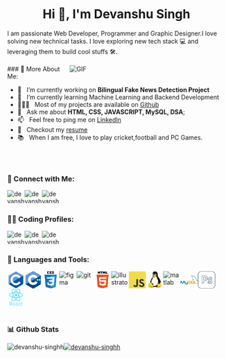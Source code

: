 <h1 align="center">Hi 👋, I'm Devanshu Singh</h1>
I am passionate Web Developer, Programmer and Graphic Designer.I love solving new technical tasks. I love exploring new tech stack 💻 and leveraging them to build cool stuffs 🛠️. 
<br>
<br>
<img align="right" alt="GIF" src="https://raw.githubusercontent.com/rahul-jha98/rahul-jha98/main/techstack.gif" width="360px"/>
### 🧐 More About Me:

- 🔭 &nbsp; I’m currently working on **Bilingual Fake News Detection Project**
- 🌱 &nbsp; I’m currently learning Machine Learning and Backend Development 
- 👨🏻‍💻 &nbsp; Most of my projects are available on [Github](https://github.com/devanshu-singhh?tab=repositories)
- 💬 &nbsp; Ask me about **HTML, CSS, JAVASCRIPT, MySQL, DSA**;
- 📫 &nbsp; Feel free to ping me on [LinkedIn](https://www.linkedin.com/in/devanshu-singh-541622242/)
- 📝 &nbsp; Checkout my [resume](https://drive.google.com/file/d/1Rr-zqyiTI8ZbLiBGFf5W7goh1deM6o9g/view?usp=sharing)
- 📚 &nbsp; When I am free, I love to play cricket,football and PC Games.
<br>
<br>

### 🔗 Connect with Me:
<a href="https://linkedin.com/in/devanshu-singh-541622242" target="blank"><img align="left" src="https://raw.githubusercontent.com/rahuldkjain/github-profile-readme-generator/master/src/images/icons/Social/linked-in-alt.svg" alt="devanshu-singh-541622242" height="30" width="40" /></a>
<a href="https://fb.com/devanshusingh76" target="blank"><img align="left" src="https://raw.githubusercontent.com/rahuldkjain/github-profile-readme-generator/master/src/images/icons/Social/facebook.svg" alt="devanshusingh76" height="30" width="40" /></a>
<a href="https://instagram.com/devanshu_singh_rajput" target="blank"><img align="left" src="https://raw.githubusercontent.com/rahuldkjain/github-profile-readme-generator/master/src/images/icons/Social/instagram.svg" alt="devanshu_singh_rajput" height="30" width="40" /></a>

<br>
<br>
  
### 👨‍💻 Coding Profiles:
<a href="https://www.leetcode.com/devanshusingh76" target="blank"><img align="left" src="https://raw.githubusercontent.com/rahuldkjain/github-profile-readme-generator/master/src/images/icons/Social/leet-code.svg" alt="devanshusingh76" height="30" width="40" /></a>
<a href="https://codeforces.com/profile/devanshu_singh" target="blank"><img align="left" src="https://raw.githubusercontent.com/rahuldkjain/github-profile-readme-generator/master/src/images/icons/Social/codeforces.svg" alt="devanshu_singh" height="30" width="40" /></a>
<a href="https://www.codechef.com/users/devanshu76" target="blank"><img align="left" src="https://cdn.jsdelivr.net/npm/simple-icons@3.1.0/icons/codechef.svg" alt="devanshu76" height="30" width="40" /></a>
<br>
<br>

### 🔨 Languages and Tools:
<a href="https://www.cprogramming.com/" target="_blank" rel="noreferrer"> <img align="left" src="https://raw.githubusercontent.com/devicons/devicon/master/icons/c/c-original.svg" alt="c" width="40" height="40"/> </a> 
<a href="https://www.w3schools.com/cpp/" target="_blank" rel="noreferrer"> <img align="left" src="https://raw.githubusercontent.com/devicons/devicon/master/icons/cplusplus/cplusplus-original.svg" alt="cplusplus" width="40" height="40"/> </a> 
<a href="https://www.w3schools.com/css/" target="_blank" rel="noreferrer"> <img align="left" src="https://raw.githubusercontent.com/devicons/devicon/master/icons/css3/css3-original-wordmark.svg" alt="css3" width="40" height="40"/> </a> 
<a href="https://www.figma.com/" target="_blank" rel="noreferrer"> <img align="left" src="https://www.vectorlogo.zone/logos/figma/figma-icon.svg" alt="figma" width="40" height="40"/> </a> <a href="https://git-scm.com/" target="_blank" rel="noreferrer"> <img align="left" src="https://www.vectorlogo.zone/logos/git-scm/git-scm-icon.svg" alt="git" width="40" height="40"/> </a> <a href="https://www.w3.org/html/" target="_blank" rel="noreferrer"> <img align="left" src="https://raw.githubusercontent.com/devicons/devicon/master/icons/html5/html5-original-wordmark.svg" alt="html5" width="40" height="40"/> </a> <a href="https://www.adobe.com/in/products/illustrator.html" target="_blank" rel="noreferrer"> <img align="left" src="https://www.vectorlogo.zone/logos/adobe_illustrator/adobe_illustrator-icon.svg" alt="illustrator" width="40" height="40"/> </a> 
<a href="https://developer.mozilla.org/en-US/docs/Web/JavaScript" target="_blank" rel="noreferrer"> <img align="left" src="https://raw.githubusercontent.com/devicons/devicon/master/icons/javascript/javascript-original.svg" alt="javascript" width="40" height="40"/> </a> 
<a href="https://www.linux.org/" target="_blank" rel="noreferrer"> <img align="left" src="https://raw.githubusercontent.com/devicons/devicon/master/icons/linux/linux-original.svg" alt="linux" width="40" height="40"/> </a> 
<a href="https://www.mathworks.com/" target="_blank" rel="noreferrer"> <img align="left" src="https://upload.wikimedia.org/wikipedia/commons/2/21/Matlab_Logo.png" alt="matlab" width="40" height="40"/> </a> 
<a href="https://www.mysql.com/" target="_blank" rel="noreferrer"> <img align="left" align="left" src="https://raw.githubusercontent.com/devicons/devicon/master/icons/mysql/mysql-original-wordmark.svg" alt="mysql" width="40" height="40"/> </a> 
<a href="https://www.photoshop.com/en" target="_blank" rel="noreferrer"> <img align="left" src="https://raw.githubusercontent.com/devicons/devicon/master/icons/photoshop/photoshop-line.svg" alt="photoshop" width="40" height="40"/> </a> 
<a href="https://reactjs.org/" target="_blank" rel="noreferrer"> <img src="https://raw.githubusercontent.com/devicons/devicon/master/icons/react/react-original-wordmark.svg" alt="react" width="40" height="40"/> </a>
<br>
<br>

### 📊 Github Stats
<a href='https://github.com/devanshu-singhh/github-stats-transparent'>
<img align="left" src="https://github-readme-stats.vercel.app/api/top-langs?username=devanshu-singhh&show_icons=true&locale=en&layout=compact" alt="devanshu-singhh" height="200" />
<img src="https://github-readme-stats.vercel.app/api?username=devanshu-singhh&show_icons=true&locale=en" alt="devanshu-singhh" height="200" />
</a>
